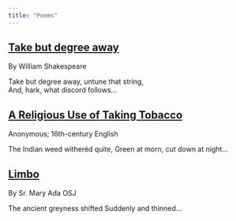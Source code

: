 ```yaml
---
title: "Poems"
---
```


## [Take but degree away](/research/creatio/poetry/take-but-degree-away/)

By William Shakespeare

Take but degree away, untune that string,  
And, hark, what discord follows…

## [A Religious Use of Taking Tobacco](/research/creatio/poetry/a-religous-use-of-taking-tobacco/)

Anonymous; 16th-century English

The Indian weed witherèd quite,
Green at morn, cut down at night…

## [Limbo](/research/creatio/poetry/limbo)

By Sr. Mary Ada OSJ

The ancient greyness shifted
Suddenly and thinned…
